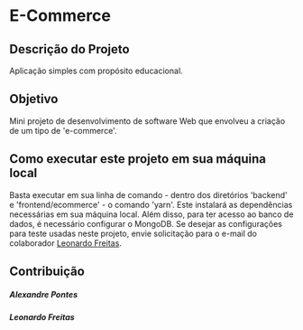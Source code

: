 # E-Commerce

## Descrição do Projeto

<p align="left">Aplicação simples com propósito educacional.</p>

<p align="center">
  <h2 align="left">
    <a>Objetivo</a>
</h2>

<p>Mini projeto de desenvolvimento de software Web que envolveu a criação de um tipo de 'e-commerce'.</p> 

## Como executar este projeto em sua máquina local

Basta executar em sua linha de comando - dentro dos diretórios 'backend' e 'frontend/ecommerce' - o comando 'yarn'.
Este instalará as dependências necessárias em sua máquina local.
Além disso, para ter acesso ao banco de dados, é necessário configurar o MongoDB. 
Se desejar as configurações para teste usadas neste projeto, envie solicitação para o e-mail do colaborador <a href="mailto:leonardodmfp@gmail.com">Leonardo Freitas</a>.

<h2 align="left">
  <a> Contribuição</a>
</h2>
  <h5 src="https://www.linkedin.com/in/alexandre-pontes-de-queiroz/">Alexandre Pontes</h5>
  <h5 src="https://www.linkedin.com/in/leonardo-feitas-b98b0b192/">Leonardo Freitas</h5>
</p>
